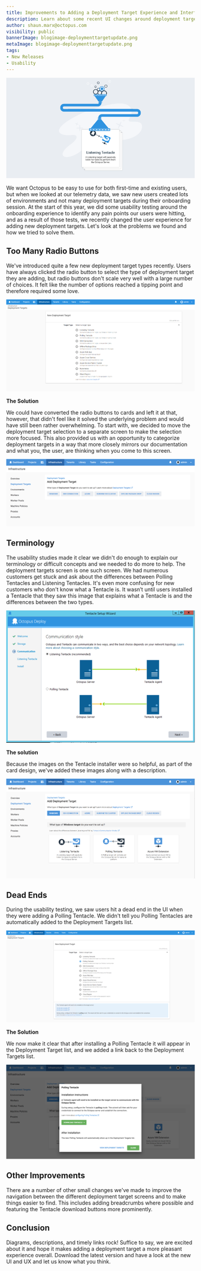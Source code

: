 ```yaml
---
title: Improvements to Adding a Deployment Target Experience and Interface
description: Learn about some recent UI changes around deployment targets and why we made them.
author: shaun.marx@octopus.com
visibility: public
bannerImage: blogimage-deploymenttargetupdate.png
metaImage: blogimage-deploymenttargetupdate.png
tags:
- New Releases
- Usability
---
```


![Illustration of an idea turning into the new deployment target UX](blogimage-deploymenttargetupdate.png)

We want Octopus to be easy to use for both first-time and existing users, but when we looked at our telemetry data, we saw new users created lots of environments and not many deployment targets during their onboarding session.
At the start of this year, we did some usability testing around the onboarding experience to identify any pain points our users were hitting, and as a result of those tests, we recently changed the user experience for adding new deployment targets.
Let's look at the problems we found and how we tried to solve them.

## Too Many Radio Buttons

We've introduced quite a few new deployment target types recently. Users have always clicked the radio button to select the type of deployment target they are adding, but radio buttons don't scale very well with a large number of choices. It felt like the number of options reached a tipping point and therefore required some love.

![](old-radio-deployment-targets.png "width=500")

**The Solution**

We could have converted the radio buttons to cards and left it at that, however, that didn't feel like it solved the underlying problem and would have still been rather overwhelming. To start with, we decided to move the deployment target selection to a separate screen to make the selection more focused.
This also provided us with an opportunity to categorize deployment targets in a way that more closely mirrors our documentation and what you, the user, are thinking when you come to this screen.

![](deployment-target-categories.png "width=500")


## Terminology

The usability studies made it clear we didn't do enough to explain our terminology or difficult concepts and we needed to do more to help.
The deployment targets screen is one such screen. We had numerous customers get stuck and ask about the differences between Polling Tentacles and Listening Tentacles.
It's even more confusing for new customers who don't know what a Tentacle is. It wasn’t until users installed a Tentacle that they saw this image that explains what a Tentacle is and the differences between the two types.

![](old-tentacle-images.png "width=500")

**The solution**

Because the images on the Tentacle installer were so helpful, as part of the card design, we've added these images along with a description.

![](deployment-target-cards.png "width=500")

## Dead Ends

During the usability testing, we saw users hit a dead end in the UI when they were adding a Polling Tentacle. We didn't tell you Polling Tentacles are automatically added to the Deployment Targets list.

![](old-polling-tentacle.png "width=500")

**The Solution**

We now make it clear that after installing a Polling Tentacle it will appear in the Deployment Target list, and we added a link back to the Deployment Targets list.

![](polling-tentacle-dialog.png "width=500")

## Other Improvements

There are a number of other small changes we've made to improve the navigation between the different deployment target screens and to make things easier to find. This includes adding breadcrumbs where possible and featuring the Tentacle download buttons more prominently.

## Conclusion

Diagrams, descriptions, and timely links rock! Suffice to say, we are excited about it and hope it makes adding a deployment target a more pleasant experience overall.
Download the latest version and have a look at the new UI and UX and let us know what you think.
